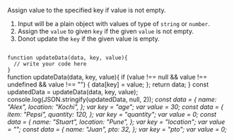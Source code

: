 Assign value to the specified key if value is not empty.

1. Input will be a plain object with values of type of `string` or `number`.
2. Assign the `value` to given `key` if the given `value` is not empty.
3. Donot update the `key` if the given value is empty.

<Editor lang="javascript" type="exercise" testMode="multipleInput">
<code>
function updateData(data, key, value){
  // write your code here
}
</code>

<solution>
function updateData(data, key, value){
  if (value !== null && value !== undefined && value !== "") {
    data[key] = value;
  };
  return data;
}
</solution>

<testcases>
<caller>
const updatedData = updateData(data, key, value);
console.log(JSON.stringify(updatedData, null, 2));
</caller>
<testcase>
<i>
const data = {
  name: "Alex",
  location: "Kochi",
};
var key = "age";
var value = 30;
</i>
</testcase>
<testcase>
<i>
const data = {
  item: "Pepsi",
  quantity: 120,
};
var key = "quantity";
var value = 0;
</i>
</testcase>
<testcase>
<i>
const data = {
  name: "Stuart",
  location: "Pune",
};
var key = "location";
var value = "";
</i>
</testcase>
<testcase>
<i>
const data = {
  name: "Juan",
  pto: 32,
};
var key = "pto";
var value = 0;
</i>
</testcase>
</testcases>
</Editor>